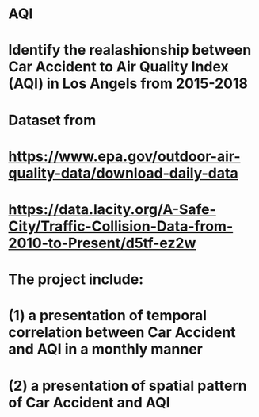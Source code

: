 # AQI
# Identify the realashionship between Car Accident to Air Quality Index (AQI) in Los Angels from 2015-2018
# Dataset from 
# https://www.epa.gov/outdoor-air-quality-data/download-daily-data
# https://data.lacity.org/A-Safe-City/Traffic-Collision-Data-from-2010-to-Present/d5tf-ez2w
# The project include:
# (1) a presentation of temporal correlation between Car Accident and AQI in a monthly manner
# (2) a presentation of spatial pattern of Car Accident and AQI
# 
